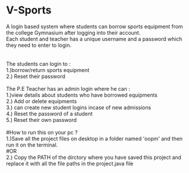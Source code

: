 # V-Sports
A login based system where students can borrow sports equipment from the college Gymnasium after logging into their account.<br />
Each student and teacher has a unique username and a password which they need to enter to login.   <br /><br />
<br />
The students can login to : <br />
1.)borrow/return sports equipment <br />
2.) Reset their password  <br />
<br />
The P.E Teacher has an admin login where he can  : <br />
1.)view details about students who have borrowed equipments <br /> 
2.) Add or delete equipments <br />
3.) can create new student logins incase of new admissions <br />
4.) Reset the password of a student  <br />
5.) Reset their own password<br />
<br />
#How to run this on your pc ?
<br />
1.)Save all the project files on desktop in a folder named 'oopm' and then run it on the terminal.<br />
#OR<br />
2.) Copy the PATH of the dirctory where you have saved this project and replace it with all the file paths in the project.java file <br />
